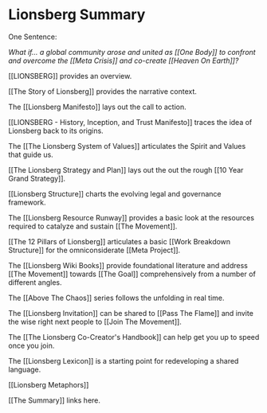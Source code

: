 # Lionsberg Summary 

One Sentence: 

*What if... a global community arose and united as [[One Body]] to confront and overcome the [[Meta Crisis]] and co-create [[Heaven On Earth]]?*  


[[LIONSBERG]] provides an overview. 

[[The Story of Lionsberg]] provides the narrative context. 

The [[Lionsberg Manifesto]] lays out the call to action. 

[[LIONSBERG - History, Inception, and Trust Manifesto]] traces the idea of Lionsberg back to its origins. 

The [[The Lionsberg System of Values]] articulates the Spirit and Values that guide us.  

[[The Lionsberg Strategy and Plan]] lays out the out the rough [[10 Year Grand Strategy]].   

[[Lionsberg Structure]] charts the evolving legal and governance framework.   

The [[Lionsberg Resource Runway]] provides a basic look at the resources required to catalyze and sustain [[The Movement]].  

[[The 12 Pillars of Lionsberg]] articulates a basic [[Work Breakdown Structure]] for the omniconsiderate [[Meta Project]].  

The [[Lionsberg Wiki Books]] provide foundational literature and address [[The Movement]] towards [[The Goal]] comprehensively from a number of different angles. 

The [[Above The Chaos]] series follows the unfolding in real time. 

The [[Lionsberg Invitation]] can be shared to [[Pass The Flame]] and invite the wise right next people to [[Join The Movement]]. 

The [[The Lionsberg Co-Creator's Handbook]] can help get you up to speed once you join. 

The [[Lionsberg Lexicon]] is a starting point for redeveloping a shared language.  

[[Lionsberg Metaphors]] 

[[The Summary]] links here. 

